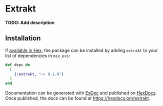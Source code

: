# Extrakt

**TODO: Add description**

## Installation

If [available in Hex](https://hex.pm/docs/publish), the package can be installed
by adding `extrakt` to your list of dependencies in `mix.exs`:

```elixir
def deps do
  [
    {:extrakt, "~> 0.1.0"}
  ]
end
```

Documentation can be generated with [ExDoc](https://github.com/elixir-lang/ex_doc)
and published on [HexDocs](https://hexdocs.pm). Once published, the docs can
be found at <https://hexdocs.pm/extrakt>.

